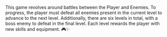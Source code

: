 This game revolves around battles between the Player and Enemies. To progress, the player must defeat all enemies present in the current level to advance to the next level. Additionally, there are six levels in total, with a boss enemy to defeat in the final level. Each level rewards the player with new skills and equipment. 🎮✨
